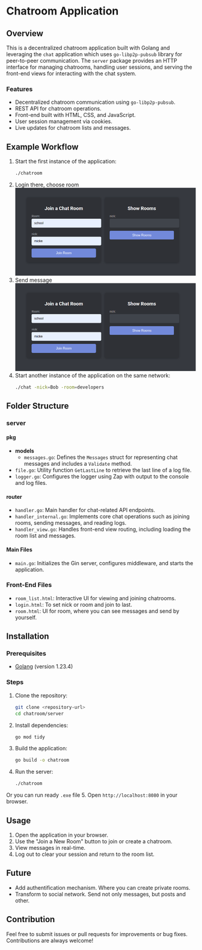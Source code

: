 # Chatroom Application
## Overview
This is a decentralized chatroom application built with Golang and leveraging the `chat` application which uses `go-libp2p-pubsub` library for peer-to-peer communication. The `server` package provides an HTTP interface for managing chatrooms, handling user sessions, and serving the front-end views for interacting with the chat system.
### Features
- Decentralized chatroom communication using `go-libp2p-pubsub`.
- REST API for chatroom operations.
- Front-end built with HTML, CSS, and JavaScript.
- User session management via cookies.
- Live updates for chatroom lists and messages.
## Example Workflow
1. Start the first instance of the application:
   ```bash
   ./chatroom
   ```
2. Login there, choose room
![alt text](./images/login.png)
3. Send message
![alt text](./images/login.png)
2. Start another instance of the application on the same network:
   ```bash
   ./chat -nick=Bob -room=developers
   ```
## Folder Structure
### **server**
#### **pkg**
- **models**
  - `messages.go`: Defines the `Messages` struct for representing chat messages and includes a `Validate` method.
- `file.go`: Utility function `GetLastLine` to retrieve the last line of a log file.
- `logger.go`: Configures the logger using Zap with output to the console and log files.
#### **router**
- `handler.go`: Main handler for chat-related API endpoints.
- `handler_internal.go`: Implements core chat operations such as joining rooms, sending messages, and reading logs.
- `handler_view.go`: Handles front-end view routing, including loading the room list and messages.
#### **Main Files**
- `main.go`: Initializes the Gin server, configures middleware, and starts the application.
### **Front-End Files**
- `room_list.html`: Interactive UI for viewing and joining chatrooms.
- `login.html`: To set nick or room and join to last.
- `room.html`: UI for room, where you can see messages and send by yourself.
## Installation
### Prerequisites
- [Golang](https://golang.org/) (version 1.23.4)
### Steps
1. Clone the repository:
   ```bash
   git clone <repository-url>
   cd chatroom/server
   ```
2. Install dependencies:
   ```bash
   go mod tidy
   ```
3. Build the application:
   ```bash
   go build -o chatroom
   ```
4. Run the server:
   ```bash
   ./chatroom
   ```
Or you can run ready `.exe` file
5. Open `http://localhost:8080` in your browser.
## Usage
1. Open the application in your browser.
2. Use the "Join a New Room" button to join or create a chatroom.
3. View messages in real-time.
4. Log out to clear your session and return to the room list.
## Future
- Add authentification mechanism. Where you can create private rooms.
- Transform to social network. Send not only messages, but posts and other.
## Contribution
Feel free to submit issues or pull requests for improvements or bug fixes. Contributions are always welcome!